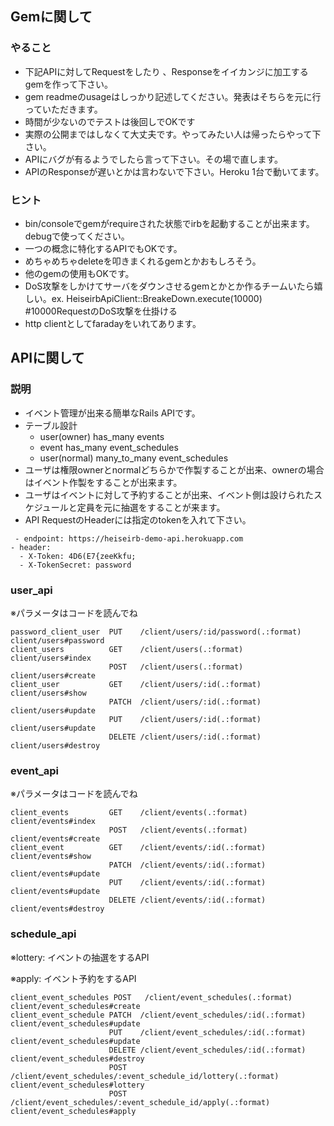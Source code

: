 ## Gemに関して
### やること
 - 下記APIに対してRequestをしたり
、Responseをイイカンジに加工するgemを作って下さい。
 - gem readmeのusageはしっかり記述してください。発表はそちらを元に行っていただきます。
 - 時間が少ないのでテストは後回しでOKです
 - 実際の公開まではしなくて大丈夫です。やってみたい人は帰ったらやって下さい。
 - APIにバグが有るようでしたら言って下さい。その場で直します。
 - APIのResponseが遅いとかは言わないで下さい。Heroku 1台で動いてます。

### ヒント
 - bin/consoleでgemがrequireされた状態でirbを起動することが出来ます。debugで使ってください。
 - 一つの概念に特化するAPIでもOKです。
 - めちゃめちゃdeleteを叩きまくれるgemとかおもしろそう。
 - 他のgemの使用もOKです。
 - DoS攻撃をしかけてサーバをダウンさせるgemとかとか作るチームいたら嬉しい。ex. HeiseirbApiClient::BreakeDown.execute(10000) #10000RequestのDoS攻撃を仕掛ける
 - http clientとしてfaradayをいれてあります。

## APIに関して
### 説明
 - イベント管理が出来る簡単なRails APIです。
 - テーブル設計
   - user(owner) has_many events
   - event has_many event_schedules
   - user(normal) many_to_many event_schedules 
 - ユーザは権限ownerとnormalどちらかで作製することが出来、ownerの場合はイベント作製をすることが出来ます。
 - ユーザはイベントに対して予約することが出来、イベント側は設けられたスケジュールと定員を元に抽選をすることが来ます。
 - API RequestのHeaderには指定のtokenを入れて下さい。
```
 - endpoint: https://heiseirb-demo-api.herokuapp.com
- header:
  - X-Token: 4D6(E7{zeeKkfu;
  - X-TokenSecret: password
```
### user_api
※パラメータはコードを読んでね
```
password_client_user  PUT    /client/users/:id/password(.:format)                         client/users#password 
client_users          GET    /client/users(.:format)                                      client/users#index 
                      POST   /client/users(.:format)                                      client/users#create 
client_user           GET    /client/users/:id(.:format)                                  client/users#show 
                      PATCH  /client/users/:id(.:format)                                  client/users#update 
                      PUT    /client/users/:id(.:format)                                  client/users#update 
                      DELETE /client/users/:id(.:format)                                  client/users#destroy 
```
### event_api
※パラメータはコードを読んでね
```
client_events         GET    /client/events(.:format)                                     client/events#index 
                      POST   /client/events(.:format)                                     client/events#create 
client_event          GET    /client/events/:id(.:format)                                 client/events#show 
                      PATCH  /client/events/:id(.:format)                                 client/events#update 
                      PUT    /client/events/:id(.:format)                                 client/events#update 
                      DELETE /client/events/:id(.:format)                                 client/events#destroy 
```
### schedule_api
※lottery: イベントの抽選をするAPI

※apply: イベント予約をするAPI
```
client_event_schedules POST   /client/event_schedules(.:format)                           client/event_schedules#create 
client_event_schedule PATCH  /client/event_schedules/:id(.:format)                        client/event_schedules#update 
                      PUT    /client/event_schedules/:id(.:format)                        client/event_schedules#update 
                      DELETE /client/event_schedules/:id(.:format)                        client/event_schedules#destroy 
                      POST   /client/event_schedules/:event_schedule_id/lottery(.:format) client/event_schedules#lottery
                      POST   /client/event_schedules/:event_schedule_id/apply(.:format)   client/event_schedules#apply
```